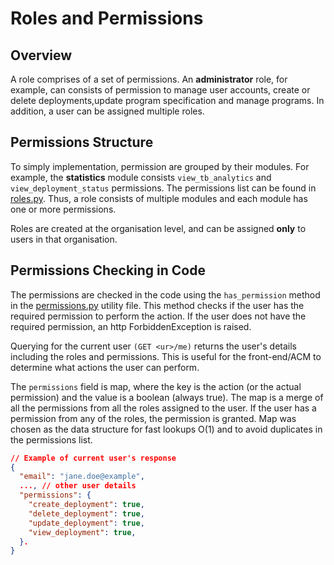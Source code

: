 # Roles and Permissions

## Overview

A role comprises of a set of permissions. An **administrator** role, for example, can consists of permission to manage user accounts, create or delete deployments,update program specification and manage programs. In addition, a user can be assigned multiple roles.

## Permissions Structure

To simply implementation, permission are grouped by their modules. For example,
the **statistics** module consists `view_tb_analytics` and `view_deployment_status` permissions. The permissions list can be found in [roles.py](https://github.com/LiteracyBridge/amplio-suite-api/blob/dev/src/utilities/roles.py#L7). Thus, a role consists of multiple modules and each module has one or more permissions.

Roles are created at the organisation level, and can be assigned **only** to users in that organisation.

## Permissions Checking in Code

The permissions are checked in the code using the `has_permission` method in the [permissions.py](https://github.com/LiteracyBridge/amplio-suite-api/blob/dev/src/utilities/permissions.py#L70) utility file. This method checks if the user has the required permission to perform the action. If the user does not have the required permission, an http ForbiddenException  is raised.

Querying for the current user `(GET <ur>/me)` returns the user's details including the roles and permissions. This is useful for the front-end/ACM to determine what actions the user can perform.

The `permissions` field is map, where the key is the action (or the actual permission) and the value is a boolean (always true). The map is a merge of all the permissions from all the roles assigned to the user. If the user has a permission from any of the roles, the permission is granted. Map was chosen as the data structure for fast lookups O(1) and to avoid duplicates in the permissions list.

```json
// Example of current user's response
{
  "email": "jane.doe@example",
  ..., // other user details
  "permissions": {
    "create_deployment": true,
    "delete_deployment": true,
    "update_deployment": true,
    "view_deployment": true,
  }.
}
```
